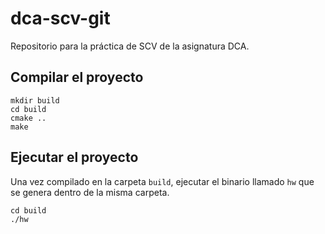 # dca-scv-git
Repositorio para la práctica de SCV de la asignatura DCA.

## Compilar el proyecto
    mkdir build
    cd build
    cmake ..
    make

## Ejecutar el proyecto
Una vez compilado en la carpeta `build`, ejecutar el binario llamado `hw` que se genera dentro de la misma carpeta.

    cd build
    ./hw
